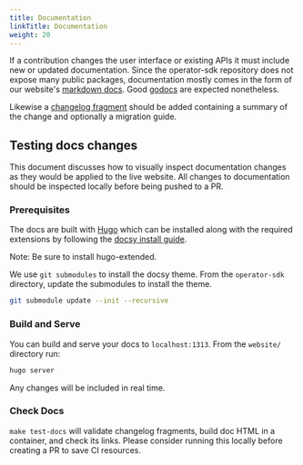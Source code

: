 ```yaml
---
title: Documentation
linkTitle: Documentation
weight: 20
---
```


If a contribution changes the user interface or existing APIs it must include new or updated documentation.
Since the operator-sdk repository does not expose many public packages, documentation mostly comes in the form of our website's [markdown docs][website-md].
Good [godocs][godocs] are expected nonetheless.

Likewise a [changelog fragment][changelog-template] should be added containing a summary of the change and optionally a migration guide.

## Testing docs changes

This document discusses how to visually inspect documentation changes as they would be applied
to the live website. All changes to documentation should be inspected locally before being pushed
to a PR.

### Prerequisites

The docs are built with [Hugo][hugo] which can be installed along with the
required extensions by following the [docsy install guide][docsy-install].

Note: Be sure to install hugo-extended.

We use `git submodules` to install the docsy theme. From the
`operator-sdk` directory, update the submodules to install the theme.

```sh
git submodule update --init --recursive
```

### Build and Serve

You can build and serve your docs to `localhost:1313`. From the `website/`
directory run:

```sh
hugo server
```

Any changes will be included in real time.

### Check Docs

`make test-docs` will validate changelog fragments, build doc HTML in a container, and check its links.
Please consider running this locally before creating a PR to save CI resources.

[hugo]:https://gohugo.io/
[docsy-install]:https://www.docsy.dev/docs/get-started/other-options/#prerequisites-and-installation
[website-md]:https://github.com/operator-framework/operator-sdk/tree/master/website/content/en/docs
[changelog-template]:https://github.com/operator-framework/operator-sdk/blob/master/changelog/fragments/00-template.yaml
[godocs]:https://blog.golang.org/godoc
